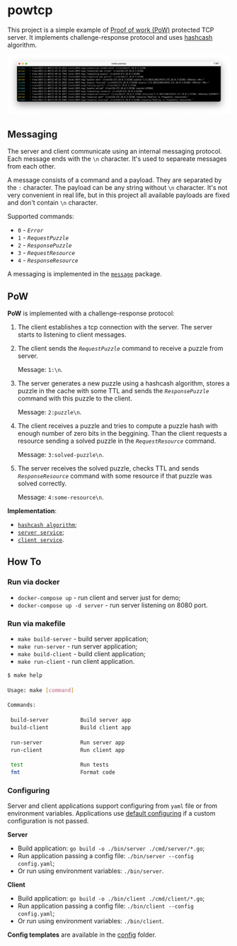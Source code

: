 # powtcp

This project is a simple example of [Proof of work (PoW)](https://en.wikipedia.org/wiki/Proof_of_work) protected TCP server. It implements challenge-response protocol and uses [hashcash](https://en.wikipedia.org/wiki/Hashcash) algorithm.

<p align="center"> 
  <img src="assets/demo.png">
</p>

## Messaging

The server and client communicate using an internal messaging protocol. Each message ends with the `\n` character. It's used to separeate messages from each other.

A message consists of a command and a payload. They are separated by the `:` character. The payload can be any string without `\n` character. It's not very convenient in real life, but in this project all available payloads are fixed and don't contain `\n` character.

Supported commands:
* `0` - *`Error`*
* `1` - *`RequestPuzzle`*
* `2` - *`ResponsePuzzle`*
* `3` - *`RequestResource`*
* `4` - *`ResponseResource`*

A messaging is implemented in the [`message`](./internal/pkg/lib/message/message.go) package.

## PoW

**PoW** is implemented with a challenge-response protocol:

1. The client establishes a tcp connection with the server. The server starts to listening to client messages.
2. The client sends the *`RequestPuzzle`* command to receive a puzzle from server. 
   
   Message: `1:\n`.
3. The server generates a new puzzle using a hashcash algorithm, stores a puzzle in the cache with some TTL and sends the *`ResponsePuzzle`* command with this puzzle to the client. 
   
   Message: `2:puzzle\n`.
4. The client receives a puzzle and tries to compute a puzzle hash with enough number of zero bits in the beggining. Than the client requests a resource sending a solved puzzle in the *`RequestResource`* command. 
   
   Message: `3:solved-puzzle\n`.
5. The server receives the solved puzzle, checks TTL and sends *`ResponseResource`* command with some resource if that puzzle was solved correctly. 
   
   Message: `4:some-resource\n`.
   
**Implementation**:

* [`hashcash algorithm`](./internal/pkg/lib/hashcash/hashcash.go);
* [`server service`](./internal/pkg/service/service_server.go);
* [`client service`](./internal/pkg/service/service_client.go).

## How To

### Run via docker

* `docker-compose up` - run client and server just for demo;
* `docker-compose up -d server` - run server listening on 8080 port.

### Run via makefile

* `make build-server` - build server application;
* `make run-server` - run server application;
* `make build-client` - build client application;
* `make run-client` - run client application.

```bash
$ make help

Usage: make [command]

Commands:

 build-server          Build server app
 build-client          Build client app

 run-server            Run server app
 run-client            Run client app

 test                  Run tests
 fmt                   Format code
```

### Configuring

Server and client applications support configuring from `yaml` file or from environment variables. Applications use [default configuring](./internal/pkg/lib/config/config.go) if a custom configuration is not passed.

**Server**

* Build application: `go build -o ./bin/server ./cmd/server/*.go`;
* Run application passing a config file: `./bin/server --config config.yaml`;
* Or run using environment variables: `./bin/server`.

**Client**

* Build application: `go build -o ./bin/client ./cmd/client/*.go`;
* Run application passing a config file: `./bin/client --config config.yaml`;
* Or run using environment variables: `./bin/client`.

**Config templates** are available in the [config](./config/) folder.